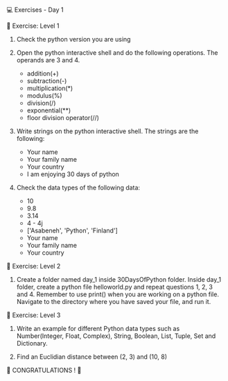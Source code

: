 💻 Exercises - Day 1

📌 Exercise: Level 1

1. Check the python version you are using

2. Open the python interactive shell and do the following operations. The operands are 3 and 4.
    - addition(+)
    - subtraction(-)
    - multiplication(*)
    - modulus(%)
    - division(/)
    - exponential(**)
    - floor division operator(//)

3. Write strings on the python interactive shell. The strings are the following:
    - Your name
    - Your family name
    - Your country
    - I am enjoying 30 days of python

4. Check the data types of the following data:
    - 10
    - 9.8
    - 3.14
    - 4 - 4j
    - ['Asabeneh', 'Python', 'Finland']
    - Your name
    - Your family name
    - Your country

📌 Exercise: Level 2

1. Create a folder named day_1 inside 30DaysOfPython folder. Inside day_1 folder, create a python file helloworld.py and repeat questions 1, 2, 3 and 4. Remember to use print() when you are working on a python file. Navigate to the directory where you have saved your file, and run it.

📌 Exercise: Level 3

1. Write an example for different Python data types such as Number(Integer, Float, Complex), String, Boolean, List, Tuple, Set and Dictionary.

2. Find an Euclidian distance between (2, 3) and (10, 8)

🎉 CONGRATULATIONS ! 🎉